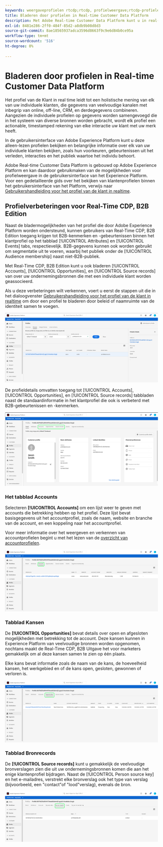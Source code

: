 ```yaml
---
keywords: weergaveprofielen rtcdp;rtcdp, profielweergave;rtcdp-profielen
title: Bladeren door profielen in Real-time Customer Data Platform
description: Met Adobe Real-time Customer Data Platform kunt u in real-time door de gegevens van het klantprofiel bladeren via de Adobe Experience Platform-gebruikersinterface.
exl-id: 8481e286-2ff0-484f-85d2-a8db9b08d8d3
source-git-commit: 8ae18565937adca3596d8663f9c9e6d84b0ce95a
workflow-type: tm+mt
source-wordcount: '516'
ht-degree: 0%

---
```



# Bladeren door profielen in Real-time Customer Data Platform

Het profiel van de Klant in real time leidt tot een holistische mening van elk van uw individuele klanten, die gegevens van veelvoudige kanalen met inbegrip van online, off-line, CRM, en derdegegevens combineren. Aangezien de individuele profielen op gegevens worden samengevoegd die in het systeem van diverse bronnen worden gebracht, wordt elk profiel een actionable, timestamped rekening van elke interactie uw klant met uw merk heeft.

In de gebruikersinterface van Adobe Experience Platform kunt u deze alleen-lezen profielen bekijken en belangrijke informatie over elk van uw individuele klanten bekijken, zoals hun voorkeuren, gebeurtenissen uit het verleden, interacties en het publiek waartoe het individu behoort.

Adobe Real-time Customer Data Platform is gebouwd op Adobe Experience Platform en kan daardoor gebruikmaken van de mogelijkheden voor profielweergave in de gebruikersinterface van het Experience Platform. Voor een gedetailleerde gids over het bekijken van klantenprofielen binnen het gebruikersinterface van het Platform, verwijs naar [Gebruikershandleiding voor het profiel van de klant in realtime](../../profile/ui/user-guide.md).

## Profielverbeteringen voor Real-Time CDP, B2B Edition

Naast de bladermogelijkheden van het profiel die door Adobe Experience Platform worden ondersteund, kunnen gebruikers van Real-Time CDP, B2B Edition toegang krijgen tot B2B-kenmerken en -gebeurtenissen binnen het klantprofiel op het tabblad [!UICONTROL Attributes] en [!UICONTROL Events] tabs, respectievelijk. B2B-gegevens kunnen ook worden gebruikt om segmentatie uit te voeren, waarbij het publiek onder de [!UICONTROL Audience membership] naast niet-B2B-publiek.

Met Real-Time CDP, B2B Edition kunt u ook bladeren [!UICONTROL Accounts], [!UICONTROL Opportunities], en [!UICONTROL Source records] van over uw ondernemingsbronnen die met een individuele klant worden geassocieerd.

Als u deze verbeteringen wilt verkennen, voert u eerst de stappen uit die in het dialoogvenster [Gebruikershandleiding voor het profiel van de klant in realtime](../../profile/ui/user-guide.md) om door een profiel te bladeren door beleid of naamruimte van de identiteit samen te voegen.

![](images/b2b-browse-profile.png)

De profieldetails omvatten toegang tot [!UICONTROL Accounts], [!UICONTROL Opportunities], en [!UICONTROL Source records] tabbladen naast de standaardinformatie in het klantprofiel die ook is verbeterd met B2B-gebeurtenissen en -kenmerken.

![](images/b2b-profile-detail.png)

### Het tabblad Accounts

Selecteren **[!UICONTROL Accounts]** om een lijst weer te geven met accounts die betrekking hebben op het profiel. Deze lijst bevat basisgegevens uit het accountprofiel, zoals de naam, website en branche van de account, en een koppeling naar het accountprofiel.

Voor meer informatie over het weergeven en verkennen van accountprofielen begint u met het lezen van de [overzicht van accountprofielen](../accounts/account-profile-overview.md).

![](images/b2b-profile-accounts.png)

### Tabblad Kansen

De **[!UICONTROL Opportunities]** bevat details over open en afgesloten mogelijkheden met betrekking tot de account. Deze kansen kunnen in Experience Platform van veelvoudige bronnen worden opgenomen, nochtans maakt de Real-Time CDP, B2B Uitgave het voor marketers gemakkelijk om al deze kansen samen te zien op één plaats.

Elke kans bevat informatie zoals de naam van de kans, de hoeveelheid kansen, het werkgebied en of de kans open, gesloten, gewonnen of verloren is.

![](images/b2b-profile-opportunities.png)

### Tabblad Bronrecords

De **[!UICONTROL Source records]** kunt u gemakkelijk de veelvoudige bronverslagen zien die uit uw ondernemingsbronnen komen die aan het enige klantenprofiel bijdragen. Naast de [!UICONTROL Person source key] en het e-mailadres, verstrekt elke bronverslag ook het type van verslag (bijvoorbeeld, een &quot;contact&quot;of &quot;lood&quot;verslag), evenals de bron.

![](images/b2b-profile-source-records.png)

